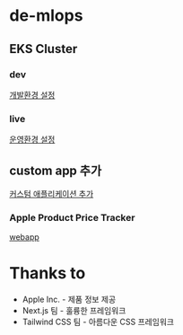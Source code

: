 # de-mlops

## EKS Cluster

### dev
[개발환경 설정](docs/README_infradev.md)

### live
[운영환경 설정](docs/README_infralive.md)

## custom app 추가
[커스텀 애플리케이션 추가](docs/custom-app-setup-guide.md)

### Apple Product Price Tracker
[webapp](https://github.com/cdkkim/de-mlops/tree/main/webapp)

# Thanks to
- Apple Inc. - 제품 정보 제공
- Next.js 팀 - 훌륭한 프레임워크
- Tailwind CSS 팀 - 아름다운 CSS 프레임워크 
